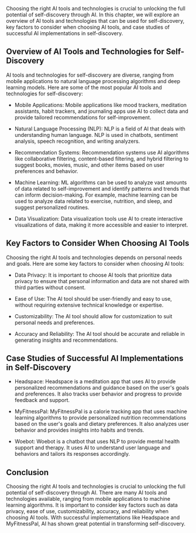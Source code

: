 
Choosing the right AI tools and technologies is crucial to unlocking the full potential of self-discovery through AI. In this chapter, we will explore an overview of AI tools and technologies that can be used for self-discovery, key factors to consider when choosing AI tools, and case studies of successful AI implementations in self-discovery.

Overview of AI Tools and Technologies for Self-Discovery
--------------------------------------------------------

AI tools and technologies for self-discovery are diverse, ranging from mobile applications to natural language processing algorithms and deep learning models. Here are some of the most popular AI tools and technologies for self-discovery:

* Mobile Applications: Mobile applications like mood trackers, meditation assistants, habit trackers, and journaling apps use AI to collect data and provide tailored recommendations for self-improvement.

* Natural Language Processing (NLP): NLP is a field of AI that deals with understanding human language. NLP is used in chatbots, sentiment analysis, speech recognition, and writing analyzers.

* Recommendation Systems: Recommendation systems use AI algorithms like collaborative filtering, content-based filtering, and hybrid filtering to suggest books, movies, music, and other items based on user preferences and behavior.

* Machine Learning: ML algorithms can be used to analyze vast amounts of data related to self-improvement and identify patterns and trends that can inform decision-making. For example, machine learning can be used to analyze data related to exercise, nutrition, and sleep, and suggest personalized routines.

* Data Visualization: Data visualization tools use AI to create interactive visualizations of data, making it more accessible and easier to interpret.

Key Factors to Consider When Choosing AI Tools
----------------------------------------------

Choosing the right AI tools and technologies depends on personal needs and goals. Here are some key factors to consider when choosing AI tools:

* Data Privacy: It is important to choose AI tools that prioritize data privacy to ensure that personal information and data are not shared with third parties without consent.

* Ease of Use: The AI tool should be user-friendly and easy to use, without requiring extensive technical knowledge or expertise.

* Customizability: The AI tool should allow for customization to suit personal needs and preferences.

* Accuracy and Reliability: The AI tool should be accurate and reliable in generating insights and recommendations.

Case Studies of Successful AI Implementations in Self-Discovery
---------------------------------------------------------------

* Headspace: Headspace is a meditation app that uses AI to provide personalized recommendations and guidance based on the user's goals and preferences. It also tracks user behavior and progress to provide feedback and support.

* MyFitnessPal: MyFitnessPal is a calorie tracking app that uses machine learning algorithms to provide personalized nutrition recommendations based on the user's goals and dietary preferences. It also analyzes user behavior and provides insights into habits and trends.

* Woebot: Woebot is a chatbot that uses NLP to provide mental health support and therapy. It uses AI to understand user language and behaviors and tailors its responses accordingly.

Conclusion
----------

Choosing the right AI tools and technologies is crucial to unlocking the full potential of self-discovery through AI. There are many AI tools and technologies available, ranging from mobile applications to machine learning algorithms. It is important to consider key factors such as data privacy, ease of use, customizability, accuracy, and reliability when choosing AI tools. With successful implementations like Headspace and MyFitnessPal, AI has shown great potential in transforming self-discovery.
